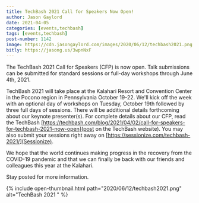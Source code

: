 ```yaml
---
title: TechBash 2021 Call for Speakers Now Open!
author: Jason Gaylord
date: 2021-04-05
categories: [events,techbash]
tags: [events,techbash]
post-number: 1142
image: https://cdn.jasongaylord.com/images/2020/06/12/techbash2021.png
bitly: https://jasong.us/3wpnNxF
---
```


The TechBash 2021 Call for Speakers (CFP) is now open. Talk submissions can be submitted for standard sessions or full-day workshops through June 4th, 2021. 

TechBash 2021 will take place at the Kalahari Resort and Convention Center in the Pocono region in Pennsylvania October 19-22. We'll kick off the week with an optional day of workshops on Tuesday, October 19th followed by three full days of sessions. There will be additional details forthcoming about our keynote presenter(s). For complete details about our CFP, read the TechBash [https://techbash.com/blog/2021/04/02/call-for-speakers-for-techbash-2021-now-open](post on the TechBash website). You may also submit your sessions right away on [https://sessionize.com/techbash-2021/](Sessionize).

We hope that the world continues making progress in the recovery from the COVID-19 pandemic and that we can finally be back with our friends and colleagues this year at the Kalahari.

Stay posted for more information.

{% include open-thumbnail.html path="2020/06/12/techbash2021.png" alt="TechBash 2021 " %}